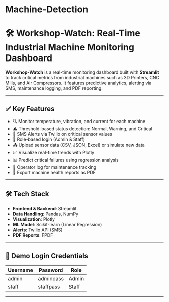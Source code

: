 # Machine-Detection
# 🛠️ Workshop-Watch: Real-Time Industrial Machine Monitoring Dashboard

**Workshop-Watch** is a real-time monitoring dashboard built with **Streamlit** to track critical metrics from industrial machines such as 3D Printers, CNC Mills, and Air Compressors. It features predictive analytics, alerting via SMS, maintenance logging, and PDF reporting.

---

## ✅ Key Features

- 🔍 Monitor temperature, vibration, and current for each machine
- ⚠️ Threshold-based status detection: Normal, Warning, and Critical
- 📱 SMS Alerts via Twilio on critical sensor values
- 🔐 Role-based login (Admin & Staff)
- 📤 Upload sensor data (CSV, JSON, Excel) or simulate new data
- 📈 Visualize real-time trends with Plotly
- 📊 Predict critical failures using regression analysis
- 📝 Operator log for maintenance tracking
- 📄 Export machine health reports as PDF

---

## 🛠️ Tech Stack

- **Frontend & Backend**: Streamlit
- **Data Handling**: Pandas, NumPy
- **Visualization**: Plotly
- **ML Model**: Scikit-learn (Linear Regression)
- **Alerts**: Twilio API (SMS)
- **PDF Reports**: FPDF

---

## 🔐 Demo Login Credentials

| Username | Password   | Role   |
|----------|------------|--------|
| admin    | adminpass  | Admin  |
| staff    | staffpass  | Staff  |

---


